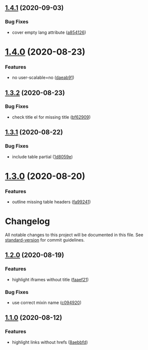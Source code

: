 ## [1.4.1](https://github.com/danielmatthew/inaccessible.css/compare/v1.4.0...v1.4.1) (2020-09-03)


### Bug Fixes

* cover empty lang attribute ([a854126](https://github.com/danielmatthew/inaccessible.css/commit/a854126e5c7f0d477555f1ccf1dd583e23b1d782))

# [1.4.0](https://github.com/danielmatthew/inaccessible.css/compare/v1.3.2...v1.4.0) (2020-08-23)


### Features

* no user-scalable=no ([daeab91](https://github.com/danielmatthew/inaccessible.css/commit/daeab9173226851dc566f854b8742e4f34aaa0b7))

## [1.3.2](https://github.com/danielmatthew/inaccessible.css/compare/v1.3.1...v1.3.2) (2020-08-23)


### Bug Fixes

* check title el for missing title ([bf62909](https://github.com/danielmatthew/inaccessible.css/commit/bf62909d53d23ce7395f3b72e16c37f5f4c1d31f))

## [1.3.1](https://github.com/danielmatthew/inaccessible.css/compare/v1.3.0...v1.3.1) (2020-08-22)


### Bug Fixes

* include table partial ([1d8059e](https://github.com/danielmatthew/inaccessible.css/commit/1d8059e93a81048d1fe659241d4fd331a52feea4))

# [1.3.0](https://github.com/danielmatthew/inaccessible.css/compare/v1.2.0...v1.3.0) (2020-08-20)


### Features

* outline missing table headers ([fa99241](https://github.com/danielmatthew/inaccessible.css/commit/fa99241b965cc8c439f6447c09ad2eae03987953))

# Changelog

All notable changes to this project will be documented in this file. See [standard-version](https://github.com/conventional-changelog/standard-version) for commit guidelines.

## [1.2.0](https://github.com/danielmatthew/inaccessible.css/compare/v1.1.0...v1.2.0) (2020-08-19)


### Features

* highlight iframes without title ([faaef21](https://github.com/danielmatthew/inaccessible.css/commit/faaef21518dbdeb07ed8c32fd394922218722098))


### Bug Fixes

* use correct mixin name ([c094920](https://github.com/danielmatthew/inaccessible.css/commit/c0949209cc2162511f2a518fcbb1340ccb15ecc7))

## [1.1.0](https://github.com/danielmatthew/inaccessible.css/compare/v1.0.0...v1.1.0) (2020-08-12)


### Features

* highlight links without hrefs ([8aebbfd](https://github.com/danielmatthew/inaccessible.css/commit/8aebbfd8ff331a1e253a5786a5cf8fc7ef8db2eb))
